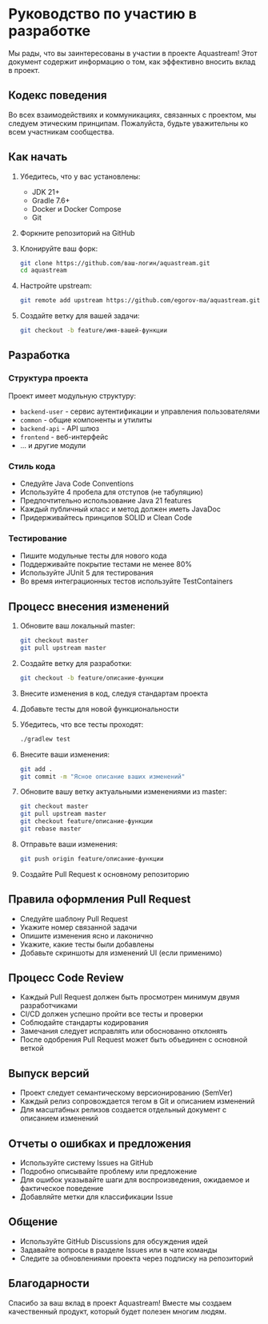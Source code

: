 # Руководство по участию в разработке

Мы рады, что вы заинтересованы в участии в проекте Aquastream! Этот документ содержит информацию о том, как эффективно вносить вклад в проект.

## Кодекс поведения

Во всех взаимодействиях и коммуникациях, связанных с проектом, мы следуем этическим принципам. Пожалуйста, будьте уважительны ко всем участникам сообщества.

## Как начать

1. Убедитесь, что у вас установлены:
   - JDK 21+
   - Gradle 7.6+
   - Docker и Docker Compose
   - Git

2. Форкните репозиторий на GitHub
3. Клонируйте ваш форк:
   ```bash
   git clone https://github.com/ваш-логин/aquastream.git
   cd aquastream
   ```

4. Настройте upstream:
   ```bash
   git remote add upstream https://github.com/egorov-ma/aquastream.git
   ```

5. Создайте ветку для вашей задачи:
   ```bash
   git checkout -b feature/имя-вашей-функции
   ```

## Разработка

### Структура проекта

Проект имеет модульную структуру:
- `backend-user` - сервис аутентификации и управления пользователями
- `common` - общие компоненты и утилиты
- `backend-api` - API шлюз
- `frontend` - веб-интерфейс
- ... и другие модули

### Стиль кода

- Следуйте Java Code Conventions
- Используйте 4 пробела для отступов (не табуляцию)
- Предпочтительно использование Java 21 features
- Каждый публичный класс и метод должен иметь JavaDoc
- Придерживайтесь принципов SOLID и Clean Code

### Тестирование

- Пишите модульные тесты для нового кода
- Поддерживайте покрытие тестами не менее 80%
- Используйте JUnit 5 для тестирования
- Во время интеграционных тестов используйте TestContainers

## Процесс внесения изменений

1. Обновите ваш локальный master:
   ```bash
   git checkout master
   git pull upstream master
   ```

2. Создайте ветку для разработки:
   ```bash
   git checkout -b feature/описание-функции
   ```

3. Внесите изменения в код, следуя стандартам проекта
4. Добавьте тесты для новой функциональности
5. Убедитесь, что все тесты проходят:
   ```bash
   ./gradlew test
   ```

6. Внесите ваши изменения:
   ```bash
   git add .
   git commit -m "Ясное описание ваших изменений"
   ```

7. Обновите вашу ветку актуальными изменениями из master:
   ```bash
   git checkout master
   git pull upstream master
   git checkout feature/описание-функции
   git rebase master
   ```

8. Отправьте ваши изменения:
   ```bash
   git push origin feature/описание-функции
   ```

9. Создайте Pull Request к основному репозиторию

## Правила оформления Pull Request

- Следуйте шаблону Pull Request
- Укажите номер связанной задачи
- Опишите изменения ясно и лаконично
- Укажите, какие тесты были добавлены
- Добавьте скриншоты для изменений UI (если применимо)

## Процесс Code Review

- Каждый Pull Request должен быть просмотрен минимум двумя разработчиками
- CI/CD должен успешно пройти все тесты и проверки
- Соблюдайте стандарты кодирования
- Замечания следует исправлять или обоснованно отклонять
- После одобрения Pull Request может быть объединен с основной веткой

## Выпуск версий

- Проект следует семантическому версионированию (SemVer)
- Каждый релиз сопровождается тегом в Git и описанием изменений
- Для масштабных релизов создается отдельный документ с описанием изменений

## Отчеты о ошибках и предложения

- Используйте систему Issues на GitHub
- Подробно описывайте проблему или предложение
- Для ошибок указывайте шаги для воспроизведения, ожидаемое и фактическое поведение
- Добавляйте метки для классификации Issue

## Общение

- Используйте GitHub Discussions для обсуждения идей
- Задавайте вопросы в разделе Issues или в чате команды
- Следите за обновлениями проекта через подписку на репозиторий

## Благодарности

Спасибо за ваш вклад в проект Aquastream! Вместе мы создаем качественный продукт, который будет полезен многим людям. 